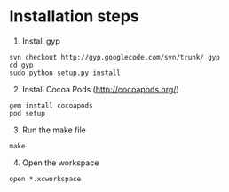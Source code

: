 # Installation steps

1. Install gyp

```shell
svn checkout http://gyp.googlecode.com/svn/trunk/ gyp
cd gyp
sudo python setup.py install
```

2. Install Cocoa Pods (http://cocoapods.org/)

```shell
gem install cocoapods
pod setup
```

3. Run the make file

```shell
make
```

4. Open the workspace

```shell
open *.xcworkspace
```

